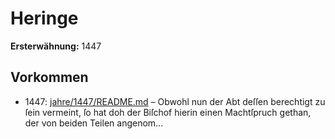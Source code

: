 # Heringe

**Ersterwähnung:** 1447

## Vorkommen
- 1447: [jahre/1447/README.md](../jahre/1447/README.md) – Obwohl nun der Abt deſſen berechtigt zu ſein
vermeint, ſo hat doh der Biſchof hierin einen Machtſpruch
gethan, der von beiden Teilen angenom...

